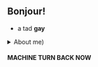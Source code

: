 ## Bonjour! ##


<p> </p>

- a tad **gay**

<details>

<summary>About me)</summary>
<p align="left">  
<strong> I sometimes do things that my body disagrees with. such as centering divs
</strong></p>  

</details>



#### MACHINE TURN BACK NOW



